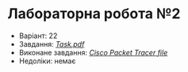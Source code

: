 # Лабораторна робота №2

- Варіант: 22
- Завдання: [*Task.pdf*](./Task.pdf)
- Виконане завдання: [*Cisco Packet Tracer file*](./Lab2.pkt)
- Недоліки: немає